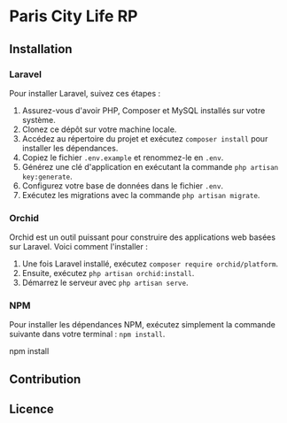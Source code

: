 # Paris City Life RP

## Installation

### Laravel

Pour installer Laravel, suivez ces étapes :

1. Assurez-vous d'avoir PHP, Composer et MySQL installés sur votre système.
2. Clonez ce dépôt sur votre machine locale.
3. Accédez au répertoire du projet et exécutez `composer install` pour installer les dépendances.
4. Copiez le fichier `.env.example` et renommez-le en `.env`.
5. Générez une clé d'application en exécutant la commande `php artisan key:generate`.
6. Configurez votre base de données dans le fichier `.env`.
7. Exécutez les migrations avec la commande `php artisan migrate`.

### Orchid

Orchid est un outil puissant pour construire des applications web basées sur Laravel. Voici comment l'installer :

1. Une fois Laravel installé, exécutez `composer require orchid/platform`.
2. Ensuite, exécutez `php artisan orchid:install`.
3. Démarrez le serveur avec `php artisan serve`.

### NPM

Pour installer les dépendances NPM, exécutez simplement la commande suivante dans votre terminal : `npm install`.

npm install

## Contribution

## Licence